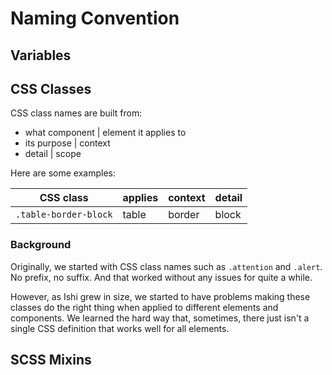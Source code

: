 # Naming Convention

## Variables

## CSS Classes

CSS class names are built from:

* what component | element it applies to
* its purpose | context
* detail | scope

Here are some examples:

CSS class | applies | context | detail
----------|---------|---------|-------
`.table-border-block` | table | border | block

### Background

Originally, we started with CSS class names such as `.attention` and `.alert`. No prefix, no suffix. And that worked without any issues for quite a while.

However, as Ishi grew in size, we started to have problems making these classes do the right thing when applied to different elements and components. We learned the hard way that, sometimes, there just isn't a single CSS definition that works well for all elements.

## SCSS Mixins
